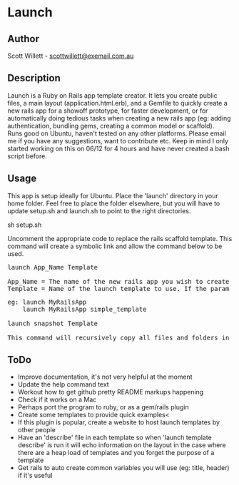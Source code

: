 Launch
======

Author
------

Scott Willett - scottwillett@exemail.com.au

Description
-----------

Launch is a Ruby on Rails app template creator. It lets you create public files, a main layout (application.html.erb), and a Gemfile to quickly create a new rails app for a showoff prototype, for faster development, or for automatically doing tedious tasks when creating a new rails app (eg: adding authentication, bundling gems, creating a common model or scaffold).<br /> Runs good on Ubuntu, haven't tested on any other platforms.
Please email me if you have any suggestions, want to contribute etc. Keep in mind I only started working on this on 06/12 for 4 hours and have never created a bash script before.

Usage
-----

This app is setup ideally for Ubuntu. Place the 'launch' directory in your home folder. Feel free to place the folder elsewhere, but you will have to update setup.sh and launch.sh to point to the right directories.

sh setup.sh

Uncomment the appropriate code to replace the rails scaffold template.
This command will create a symbolic link and  allow the command below to be used.

<pre>
launch App_Name Template

App_Name = The name of the new rails app you wish to create
Template = Name of the launch template to use. If the param isn't specified, the 'default' template is used.
</pre>
<pre>
eg: launch MyRailsApp
    launch MyRailsApp simple_template

launch snapshot Template

This command will recursively copy all files and folders in a directory to the launch tempate directory within the folder specified with Template.
</pre>

ToDo
----

- Improve documentation, it's not very helpful at the moment
- Update the help command text
- Workout how to get github pretty README markups happening
- Check if it works on a Mac
- Perhaps port the program to ruby, or as a gem/rails plugin
- Create some templates to provide quick examples<
- If this plugin is popular, create a website to host launch templates by other people
- Have an 'describe' file in each template so when 'launch template describe' is run it will echo information on the layout in the case where there are a heap load of templates and you forget the purpose of a template
- Get rails to auto create common variables you will use (eg: title, header) if it's useful
